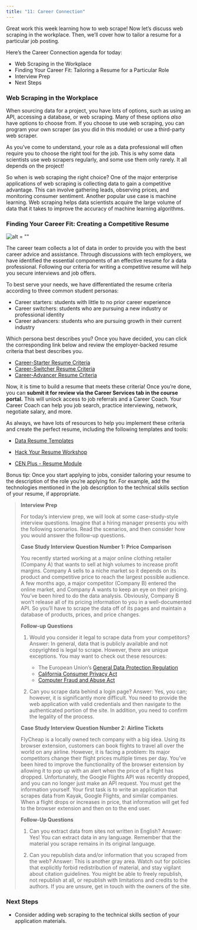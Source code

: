 ```yaml
---
title: "11: Career Connection"
---
```


<img style="display: none;" src="https://static.bc-edx.com/data/dl-1-2/m11/lms/img/banner.jpg" alt="lesson banner" />

Great work this week learning how to web scrape! Now let’s discuss web scraping in the workplace. Then, we’ll cover how to tailor a resume for a particular job posting. 

Here’s the Career Connection agenda for today:

* Web Scraping in the Workplace
* Finding Your Career Fit: Tailoring a Resume for a Particular Role
* Interview Prep
* Next Steps

### Web Scraping in the Workplace

When sourcing data for a project, you have lots of options, such as using an API, accessing a database, or web scraping. Many of these options _also_ have options to choose from. If you choose to use web scraping, you can program your own scraper (as you did in this module) or use a third-party web scraper. 

As you’ve come to understand, your role as a data professional will often require you to choose the right tool for the job. This is why some data scientists use web scrapers regularly, and some use them only rarely. It all depends on the project!

So when is web scraping the right choice? One of the major enterprise applications of web scraping is collecting data to gain a competitive advantage. This can involve gathering leads, observing prices, and monitoring consumer sentiment. Another popular use case is machine learning. Web scraping helps data scientists acquire the large volume of data that it takes to improve the accuracy of machine learning algorithms. 

### Finding Your Career Fit: Creating a Competitive Resume

![alt = ""](https://static.bc-edx.com/data/dl-1-2/m11/lms/img/coding-career-application-materials.jpg)

The career team collects a lot of data in order to provide you with the best career advice and assistance. Through discussions with tech employers, we have identified the essential components of an effective resume for a data professional. Following our criteria for writing a competitive resume will help you secure interviews and job offers.

To best serve your needs, we have differentiated the resume criteria according to three common student personas:

* Career starters: students with little to no prior career experience
* Career switchers: students who are pursuing a new industry or professional identity
* Career advancers: students who are pursuing growth in their current industry

Which persona best describes you? Once you have decided, you can click the corresponding link below and review the employer-backed resume criteria that best describes you.

* [Career-Starter Resume Criteria](https://careernetwork.2u.com/resources/employer-ready-criteria-for-data-analysis-career-starters/)
* [Career-Switcher Resume Criteria](https://careernetwork.2u.com/resources/employer-ready-criteria-for-data-analysis-career-switchers/)
* [Career-Advancer Resume Criteria](https://careernetwork.2u.com/resources/employer-ready-criteria-for-data-analysis-career-advancers/)

Now, it is time to build a resume that meets these criteria! Once you’re done, you can **submit it for review via the Career Services tab in the course portal.** This will unlock access to job referrals and a Career Coach. Your Career Coach can help you job search, practice interviewing, network, negotiate salary, and more.

As always, we have lots of resources to help you implement these criteria and create the perfect resume, including the following templates and tools:

* [Data Resume Templates](https://careernetwork.2u.com/resources/resume-template-data-analysis/)

* [Hack Your Resume Workshop](https://careernetwork.2u.com/events/)

* [CEN Plus - Resume Module](https://bit.ly/CENPlus)

Bonus tip: Once you start applying to jobs, consider tailoring your resume to the description of the role you’re applying for. For example, add the technologies mentioned in the job description to the technical skills section of your resume, if appropriate.

> **Interview Prep**
>
> For today’s interview prep, we will look at some case-study-style interview questions. Imagine that a hiring manager presents you with the following scenarios. Read the scenarios, and then consider how you would answer the follow-up questions.
> 
> **Case Study Interview Question Number 1: Price Comparison** 
>
> You recently started working at a major online clothing retailer (Company A) that wants to sell at high volumes to increase profit margins. Company A sells to a niche market so it depends on its product and competitive price to reach the largest possible audience. 
> A few months ago, a major competitor (Company B) entered the online market, and Company A wants to keep an eye on their pricing. 
>You’ve been hired to do the data analysis. Obviously, Company B won’t release all of its pricing information to you in a well-documented API. So you’ll have to scrape the data off of its pages and maintain a database of products, prices, and price changes. 
>
> **Follow-up Questions**
> 1. Would you consider it legal to scrape data from your competitors? 
> Answer: In general, data that is publicly available and not copyrighted is legal to scrape. However, there are unique exceptions. You may want to check out these resources: 
>    * The European Union’s [General Data Protection Regulation](https://ec.europa.eu/info/law/law-topic/data-protection/data-protection-eu_en)
>    * [California Consumer Privacy Act](https://oag.ca.gov/privacy/ccpa)
>    * [Computer Fraud and Abuse Act](https://www.nacdl.org/Landing/ComputerFraudandAbuseAct)
> 
> 2. Can you scrape data behind a login page? 
> Answer: Yes, you can; however, it is significantly more difficult. You need to provide the web application with valid credentials and then navigate to the authenticated portion of the site. In addition, you need to confirm the legality of the process. 
> 
> **Case Study Interview Question Number 2: Airline Tickets** 
>
> FlyCheap is a locally owned tech company with a big idea. Using its browser extension, customers can book flights to travel all over the world on any airline. However, it is facing a problem: Its major competitors change their flight prices multiple times per day. 
> You’ve been hired to improve the functionality of the browser extension by allowing it to pop up with an alert when the price of a flight has dropped. Unfortunately, the Google Flights API was recently dropped, and you can no longer just make an API request. You must get the information yourself. 
> Your first task is to write an application that scrapes data from Kayak, Google Flights, and similar companies. When a flight drops or increases in price, that information will get fed to the browser extension and then on to the end user. 
> 
> **Follow-Up Questions**
>
> 1. Can you extract data from sites not written in English? 
> Answer: Yes! You can extract data in any language. Remember that the material you scrape remains in its original language. 
> 
> 2. Can you republish data and/or information that you scraped from the web? 
> Answer: This is another gray area. Watch out for policies that explicitly forbid redistribution of material, and stay vigilant about citation guidelines. You might be able to freely republish, not republish at all, or republish with limitations and credits to the authors. If you are unsure, get in touch with the owners of the site. 

###  Next Steps

* Consider adding web scraping to the technical skills section of your application materials.
